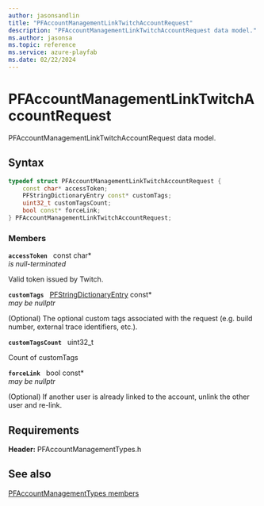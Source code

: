 ```yaml
---
author: jasonsandlin
title: "PFAccountManagementLinkTwitchAccountRequest"
description: "PFAccountManagementLinkTwitchAccountRequest data model."
ms.author: jasonsa
ms.topic: reference
ms.service: azure-playfab
ms.date: 02/22/2024
---
```


# PFAccountManagementLinkTwitchAccountRequest  

PFAccountManagementLinkTwitchAccountRequest data model.  

## Syntax  
  
```cpp
typedef struct PFAccountManagementLinkTwitchAccountRequest {  
    const char* accessToken;  
    PFStringDictionaryEntry const* customTags;  
    uint32_t customTagsCount;  
    bool const* forceLink;  
} PFAccountManagementLinkTwitchAccountRequest;  
```
  
### Members  
  
**`accessToken`** &nbsp; const char*  
*is null-terminated*  
  
Valid token issued by Twitch.
  
**`customTags`** &nbsp; [PFStringDictionaryEntry](../../pftypes/structs/pfstringdictionaryentry.md) const*  
*may be nullptr*  
  
(Optional) The optional custom tags associated with the request (e.g. build number, external trace identifiers, etc.).
  
**`customTagsCount`** &nbsp; uint32_t  
  
Count of customTags
  
**`forceLink`** &nbsp; bool const*  
*may be nullptr*  
  
(Optional) If another user is already linked to the account, unlink the other user and re-link.
  
  
## Requirements  
  
**Header:** PFAccountManagementTypes.h
  
## See also  
[PFAccountManagementTypes members](../pfaccountmanagementtypes_members.md)  

  
  
